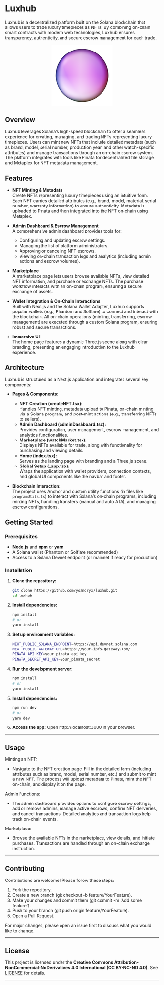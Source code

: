 # Luxhub 

Luxhub is a decentralized platform built on the Solana blockchain that allows users to trade luxury timepieces as NFTs. By combining on-chain smart contracts with modern web technologies, Luxhub ensures transparency, authenticity, and secure escrow management for each trade.
<p align="center">
  <img src="public/images/purpleLGG.png" alt="Logo" width="200" />
</p>

## Overview

Luxhub leverages Solana’s high-speed blockchain to offer a seamless experience for creating, managing, and trading NFTs representing luxury timepieces. Users can mint new NFTs that include detailed metadata (such as brand, model, serial number, production year, and other watch-specific attributes) and manage transactions through an on-chain escrow system. The platform integrates with tools like Pinata for decentralized file storage and Metaplex for NFT metadata management.

## Features

- **NFT Minting & Metadata**  
  Create NFTs representing luxury timepieces using an intuitive form. Each NFT carries detailed attributes (e.g., brand, model, material, serial number, warranty information) to ensure authenticity. Metadata is uploaded to Pinata and then integrated into the NFT on-chain using Metaplex.  

- **Admin Dashboard & Escrow Management**  
  A comprehensive admin dashboard provides tools for:
  - Configuring and updating escrow settings.
  - Managing the list of platform administrators.
  - Approving or canceling NFT escrows.
  - Viewing on-chain transaction logs and analytics (including admin actions and escrow volumes). 

- **Marketplace**  
  A marketplace page lets users browse available NFTs, view detailed NFT information, and purchase or exchange NFTs. The purchase workflow interacts with an on-chain program, ensuring a secure exchange of assets.  

- **Wallet Integration & On-Chain Interactions**  
  Built with Next.js and the Solana Wallet Adapter, Luxhub supports popular wallets (e.g., Phantom and Solflare) to connect and interact with the blockchain. All on-chain operations (minting, transferring, escrow management) are executed through a custom Solana program, ensuring robust and secure transactions.  

- **Immersive UI**  
  The home page features a dynamic Three.js scene along with clear branding, presenting an engaging introduction to the Luxhub experience.  

## Architecture

Luxhub is structured as a Next.js application and integrates several key components:

- **Pages & Components:**
  - **NFT Creation (createNFT.tsx):**  
    Handles NFT minting, metadata upload to Pinata, on-chain minting via a Solana program, and post-mint actions (e.g., transferring NFTs to sellers).
  - **Admin Dashboard (adminDashboard.tsx):**  
    Provides configuration, user management, escrow management, and analytics functionalities.
  - **Marketplace (watchMarket.tsx):**  
    Displays NFTs available for trade, along with functionality for purchasing and viewing details.
  - **Home (index.tsx):**  
    Serves as the landing page with branding and a Three.js scene.
  - **Global Setup (_app.tsx):**  
    Wraps the application with wallet providers, connection contexts, and global UI components like the navbar and footer.

- **Blockchain Interaction:**  
  The project uses Anchor and custom utility functions (in files like `programUtils.ts`) to interact with Solana’s on-chain programs, including minting NFTs, handling transfers (manual and auto ATA), and managing escrow configurations.

## Getting Started

### Prerequisites

- **Node.js** and **npm** or **yarn**
- A Solana wallet (Phantom or Solflare recommended)
- Access to a Solana Devnet endpoint (or mainnet if ready for production)

### Installation

1. **Clone the repository:**
   ```bash
   git clone https://github.com/yoandryx/luxhub.git
   cd luxhub

2. **Install dependencies:**
   ```bash
   npm install
   # or
   yarn install

3. **Set up environment variables:**
   ```bash
   NEXT_PUBLIC_SOLANA_ENDPOINT=https://api.devnet.solana.com
   NEXT_PUBLIC_GATEWAY_URL=https://your-ipfs-gateway.com/
   PINATA_API_KEY=your_pinata_api_key
   PINATA_SECRET_API_KEY=your_pinata_secret

5. **Run the development server:**
   ```bash
   npm install
   # or
   yarn install

6. **Install dependencies:**
   ```bash
   npm run dev
   # or
   yarn dev

7. **Access the app:**
Open http://localhost:3000 in your browser.

---

## Usage

Minting an NFT:
- Navigate to the NFT creation page. Fill in the detailed form (including attributes such as brand, model, serial number, etc.) and submit to mint a new NFT. The process will upload metadata to Pinata, mint the NFT on-chain, and display it on the page.

Admin Functions:
- The admin dashboard provides options to configure escrow settings, add or remove admins, manage active escrows, confirm NFT deliveries, and cancel transactions. Detailed analytics and transaction logs help track on-chain events.

Marketplace:
- Browse the available NFTs in the marketplace, view details, and initiate purchases. Transactions are handled through an on-chain exchange instruction.

---

## Contributing

Contributions are welcome! Please follow these steps:

1. Fork the repository.
2. Create a new branch (git checkout -b feature/YourFeature).
3. Make your changes and commit them (git commit -m 'Add some feature').
4. Push to your branch (git push origin feature/YourFeature).
5. Open a Pull Request.

For major changes, please open an issue first to discuss what you would like to change.

---

## License
This project is licensed under the **Creative Commons Attribution-NonCommercial-NoDerivatives 4.0 International (CC BY-NC-ND 4.0)**. See [LICENSE](LICENSE) for details.

---
